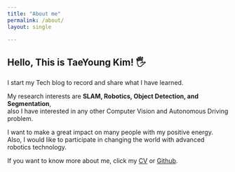 ```yaml
---
title: "About me"
permalink: /about/
layout: single

---
```


## Hello, This is TaeYoung Kim! 🖐️


I start my Tech blog to record and share what I have learned.  

My research interests are **SLAM, Robotics, Object Detection, and Segmentation**,  
also I have interested in any other Computer Vision and Autonomous Driving problem.  

I want to make a great impact on many people with my positive energy.  
Also, I would like to participate in changing the world with advanced robotics technology.    

If you want to know more about me, click my [CV](https://github.com/Taeyoung96/TaeyoungKim_CV/blob/master/TaeyoungKim_CV.pdf) or [Github](https://github.com/Taeyoung96).  



